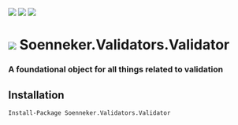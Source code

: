 [![](https://img.shields.io/nuget/v/Soenneker.Validators.Validator.svg?style=for-the-badge)](https://www.nuget.org/packages/Soenneker.Validators.Validator/)
[![](https://img.shields.io/github/actions/workflow/status/soenneker/soenneker.validators.validator/publish-package.yml?style=for-the-badge)](https://github.com/soenneker/soenneker.validators.validator/actions/workflows/publish-package.yml)
[![](https://img.shields.io/nuget/dt/Soenneker.Validators.Validator.svg?style=for-the-badge)](https://www.nuget.org/packages/Soenneker.Validators.Validator/)

# ![](https://user-images.githubusercontent.com/4441470/224455560-91ed3ee7-f510-4041-a8d2-3fc093025112.png) Soenneker.Validators.Validator
### A foundational object for all things related to validation

## Installation

```
Install-Package Soenneker.Validators.Validator
```
